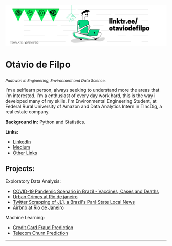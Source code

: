 <p align="center">
  <img src="linkedin cover 2.png" >
</p>

# Otávio de Filpo
<sub>*Padawan in Engineering, Environment and Data Science.*</sub>

I'm a selflearn person, always seeking to understand more the areas that i'm interested. 
I'm a enthusiast of every day work hard, this is the way i developed many of my skills.
I'm Environmental Engineering Student, at Federal Rural University of Amazon and Data Analytics Intern in TIncDig, a real estate company.

**Background in:** Python and Statistics.

**Links:**
* [LinkedIn](https://www.linkedin.com/in/otaviodefilpo)
* [Medium](https://www.otaviodefilpo.medium.com)
* [Other Links](https://www.linktr.ee/otaviodefilpo)


## Projects:
Exploratory Data Analysis:
* [COVID-19 Pandemic Scenario in Brazil - Vaccines, Cases and Deaths](https://github.com/otaviodefilpo/covid-19-inbrazil-vaccines-cases-deaths)
* [Urban Crimes at Rio de janeiro](https://github.com/otaviodefilpo/urban-crimes-at-riodejaneiro-brazil)
* [Twitter Scrapping of JL1, a Brazil's Pará State Local News](https://github.com/otaviodefilpo/twitter-scrapping-with-twint-localnewscase)
* [Airbnb at Rio de Janeiro](https://github.com/otaviodefilpo/airbnb-at-riodejaneiro)

Machine Learning:
* [Credit Card Fraud Prediction](https://github.com/otaviodefilpo/credit-card-fraud-prediction)
* [Telecom Churn Prediction](https://github.com/otaviodefilpo/churn-prediction-telecom)
---




